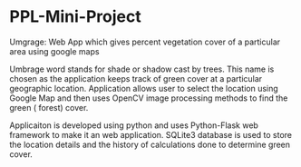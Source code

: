 # PPL-Mini-Project
Umgrage: Web App which gives percent vegetation cover of a particular area using google maps

Umbrage word stands for shade or shadow cast by trees. This name is chosen as the application keeps track of green cover at a particular geographic location. 
Application allows user to select the location using Google Map and then uses OpenCV image processing methods to find the green ( forest) cover.

Applicaiton is developed using python and uses Python-Flask web framework to make it an web application. SQLite3 database is used to store the location details and the history of calculations done to determine green cover.

